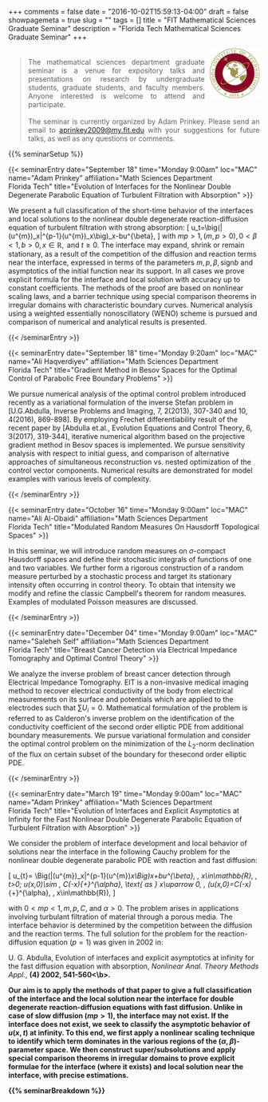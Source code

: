 +++
comments = false
date = "2016-10-02T15:59:13-04:00"
draft = false
showpagemeta = true
slug = ""
tags = []
title = "FIT Mathematical Sciences Graduate Seminar"
description = "Florida Tech Mathematical Sciences Graduate Seminar"
+++
<div style="float: right; padding-left: 10px;">
<img alt="" src="/img/FITlogo.png" width="100" height="100">
</div>
<div style="padding-top: 5px;">
<blockquote style="text-align: justify">
The mathematical sciences department graduate seminar is a venue for expository talks and presentations on research by undergraduate students, graduate students, and faculty members.
Anyone interested is welcome to attend and participate.
<br /><br />
The seminar is currently organized by Adam Prinkey.
Please send an email to <a href="mailto:aprinkey2009@my.fit.edu?subject=Department%20Graduate%20Seminar">aprinkey2009<span style="display: none;">ob</span>@my.fit.edu</a>
 with your suggestions for future talks, as well as any questions or comments.
</blockquote>
 </div>

{{% seminarSetup %}}

{{< seminarEntry date="September 18" time="Monday 9:00am" loc="MAC" name="Adam Prinkey" affiliation="Math Sciences Department<br /> Florida Tech" title="Evolution of Interfaces for the Nonlinear Double Degenerate Parabolic Equation of Turbulent Filtration with Absorption" >}}

We present a full classification of the short-time behavior of the interfaces and local solutions to the nonlinear double degenerate reaction-diffusion equation of turbulent filtration with strong absorption: 
\[
u_t=\big(|(u^{m})_x|^{p-1}(u^{m})_x\big)_x-bu^{\beta},
\]
with $mp > 1, \, (m, p > 0), \, 0 < \beta < 1, \, b > 0, \, x \in \mathbb{R}, \text{ and } t \geq 0$. The interface may expand, shrink or remain stationary, as a result of the competition of the diffusion and reaction terms near the interface, expressed in terms of the parameters $m, p,\beta, \text{sign} b$ and asymptotics of the initial function near its support. In all cases we prove explicit formula for the interface and local solution with accuracy up to constant coefficients. The methods of the proof are based on nonlinear scaling laws, and a barrier technique using special comparison theorems in irregular domains with characteristic boundary curves. Numerical analysis using a weighted essentially nonoscillatory (WENO) scheme is pursued and comparison of numerical and analytical results is presented.

{{< /seminarEntry >}}

{{< seminarEntry date="September 18" time="Monday 9:20am" loc="MAC" name="Ali Haqverdiyev" affiliation="Math Sciences Department<br /> Florida Tech" title="Gradient Method in Besov Spaces for the Optimal Control of Parabolic Free Boundary Problems" >}}

We pursue numerical analysis of the optimal control problem introduced recently as a variational formulation of the inverse Stefan problem in [U.G.Abdulla, Inverse Problems and Imaging, 7, 2(2013), 307-340 and 10, 4(2016), 869-898]. By employing Frechet differentiability result of the recent paper by [Abdulla et.al., Evolution Equations and Control Theory, 6, 3(2017), 319-344], iterative numerical algorithm based on the projective gradient method in Besov spaces is implemented. We pursue sensitivity analysis with respect to initial guess, and comparison of alternative approaches of simultaneous reconstruction vs. nested optimization of the control vector components. Numerical results are demonstrated for model examples with various levels of complexity. 

{{< /seminarEntry >}}

{{< seminarEntry date="October 16" time="Monday 9:00am" loc="MAC" name="Ali Al-Obaidi" affiliation="Math Sciences Department<br /> Florida Tech" title="Modulated Random Measures On Hausdorff Topological Spaces" >}}

In this seminar, we will introduce random measures on $\sigma$-compact Hausdorff spaces and define their stochastic integrals of functions of one and two variables.
We further form a rigorous construction of a random measure perturbed by a stochastic process and target its stationary intensity often occurring in control theory.
To obtain that intensity we modify and refine the classic Campbell's theorem for random measures.
Examples of modulated Poisson measures are discussed.

{{< /seminarEntry >}}

{{< seminarEntry date="December 04" time="Monday 9:00am" loc="MAC" name="Saleheh Seif" affiliation="Math Sciences Department<br /> Florida Tech" title="Breast Cancer Detection via Electrical Impedance Tomography and Optimal Control Theory" >}}

We analyze the inverse problem of breast cancer detection through Electrical Impedance Tomography. EIT is a non-invasive medical imaging method to recover electrical conductivity of the body from electrical measurements on its surface and potentials which are applied to the electrodes such that $\sum U_i=0$. Mathematical formulation of the problem is referred to as Calderon's inverse problem on the identification of the conductivity coefficient of the second order elliptic PDE from additional boundary measurements. We pursue variational formulation and consider the optimal control problem on the minimization of the $L_2$-norm declination of the flux on certain subset of the boundary for thesecond order elliptic PDE. 

{{< /seminarEntry >}}

{{< seminarEntry date="March 19" time="Monday 9:00am" loc="MAC" name="Adam Prinkey" affiliation="Math Sciences Department<br /> Florida Tech" title="Evolution of Interfaces and Explicit Asymptotics at Infinity for the Fast Nonlinear Double Degenerate Parabolic Equation of Turbulent Filtration with Absorption" >}}

We consider the problem of interface development and local behavior
of solutions near the interface in the following Cauchy problem for
the nonlinear double degenerate parabolic PDE with reaction and fast diffusion:

\[
u_{t}= \Big(|(u^{m})_x|^{p-1}(u^{m})_x\Big)_x+bu^{\beta},
\, x\in\mathbb{R}, \, t>0; u(x,0)\sim \, C(-x)_{+}^{\alpha}, \text{ as } x\uparrow 0, \, (u(x,0)=C(-x)_{+}^{\alpha}, \, x\in\mathbb{R}),  \]

with $0< mp <1, m, p, C$, and $\alpha > 0$.
The problem arises in applications involving turbulant filtration
of material through a porous media. The interface behavior is determined
by the competition between the diffusion and the reaction terms. The
full solution for the problem for the reaction-diffusion equation ($p=1$) was given
in 2002 in:

<p>
U. G. Abdulla, Evolution of interfaces and explicit asymptotics at infinity for the fast diffusion equation with absorption, <i>Nonlinear Anal. Theory Methods Appl.</i>, <b>(4) 2002, 541-560<\b>.
</p><p>
 
Our aim is to apply the methods of that paper to give a full classification of the interface and the local solution near the interface
for double degenerate reaction-diffusion equations with fast diffusion. Unlike in case of slow diffusion ($mp > 1$), the interface may not exist. If the interface does not exist, we seek to classify the asymptotic behavior of $u(x,t)$ at infinity.
To this end, we first apply a nonlinear scaling technique to identify which term
dominates in the various regions of the $(\alpha,\beta)$-parameter
space. We then construct super/subsolutions and apply special comparison
theorems in irregular domains to prove explicit formulae for the interface (where it exists)
and local solution near the interface, with precise estimations.


{{% seminarBreakdown %}}
